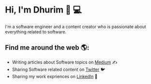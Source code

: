# Hi, I'm Dhurim 👋 💻

I'm a software engineer and a content creator who is passionate about everything related to software.

## Find me around the web 🌎:
- Writing articles about Software topics on <a href="https://www.medium.com/@dhkelmendi">Medium</a> ✍️
- Sharing Software related content on <a href="https://twitter.com/KelmendiDhurim"> Twitter</a> 🐦
- Sharing my work expriences on <a href="https://www.linkedin.com/in/monicampowell/">LinkedIn</a> 💼 
